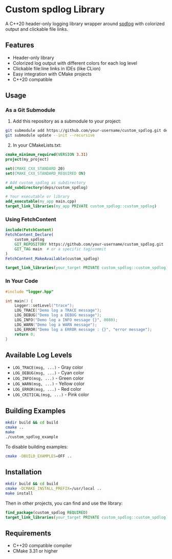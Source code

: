 # Custom spdlog Library

A C++20 header-only logging library wrapper around [spdlog](https://github.com/gabime/spdlog) with colorized output and clickable file links.

## Features

- Header-only library
- Colorized log output with different colors for each log level
- Clickable file:line links in IDEs (like CLion)
- Easy integration with CMake projects
- C++20 compatible

## Usage

### As a Git Submodule

1. Add this repository as a submodule to your project:
```bash
git submodule add https://github.com/your-username/custom_spdlog.git deps/custom_spdlog
git submodule update --init --recursive
```

2. In your CMakeLists.txt:
```cmake
cmake_minimum_required(VERSION 3.31)
project(my_project)

set(CMAKE_CXX_STANDARD 20)
set(CMAKE_CXX_STANDARD_REQUIRED ON)

# Add custom_spdlog as subdirectory
add_subdirectory(deps/custom_spdlog)

# Your executable or library
add_executable(my_app main.cpp)
target_link_libraries(my_app PRIVATE custom_spdlog::custom_spdlog)
```

### Using FetchContent

```cmake
include(FetchContent)
FetchContent_Declare(
    custom_spdlog
    GIT_REPOSITORY https://github.com/your-username/custom_spdlog.git
    GIT_TAG main  # or a specific tag/commit
)
FetchContent_MakeAvailable(custom_spdlog)

target_link_libraries(your_target PRIVATE custom_spdlog::custom_spdlog)
```

### In Your Code

```cpp
#include "logger.hpp"

int main() {
    Logger::setLevel("trace");
    LOG_TRACE("Demo log a TRACE message");
    LOG_DEBUG("Demo log a DEBUG message");
    LOG_INFO("Demo log a INFO message {}", 8080);
    LOG_WARN("Demo log a WARN message");
    LOG_ERROR("Demo log a ERROR message : {}", "error message");
    return 0;
}
```

## Available Log Levels

- `LOG_TRACE(msg, ...)` - Gray color
- `LOG_DEBUG(msg, ...)` - Cyan color  
- `LOG_INFO(msg, ...)`  - Green color
- `LOG_WARN(msg, ...)`  - Yellow color
- `LOG_ERROR(msg, ...)` - Red color
- `LOG_CRITICAL(msg, ...)` - Pink color

## Building Examples

```bash
mkdir build && cd build
cmake ..
make
./custom_spdlog_example
```

To disable building examples:
```bash
cmake -DBUILD_EXAMPLES=OFF ..
```

## Installation

```bash
mkdir build && cd build
cmake -DCMAKE_INSTALL_PREFIX=/usr/local ..
make install
```

Then in other projects, you can find and use the library:
```cmake
find_package(custom_spdlog REQUIRED)
target_link_libraries(your_target PRIVATE custom_spdlog::custom_spdlog)
```

## Requirements

- C++20 compatible compiler
- CMake 3.31 or higher